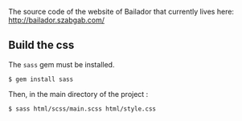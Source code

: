 The source code of the website of Bailador that currently lives here: http://bailador.szabgab.com/

## Build the css

The `sass` gem must be installed.
```
$ gem install sass
```
Then, in the main directory of the project :
```
$ sass html/scss/main.scss html/style.css
```
